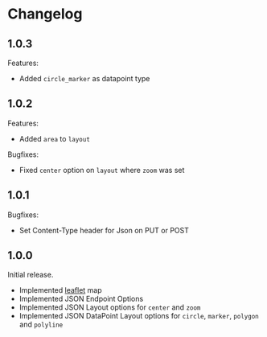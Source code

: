 # Changelog

## 1.0.3

Features:
* Added `circle_marker` as datapoint type

## 1.0.2

Features:
* Added `area` to `layout` 

Bugfixes:
* Fixed `center` option on `layout` where `zoom` was set

## 1.0.1

Bugfixes:
 * Set Content-Type header for Json on PUT or POST

## 1.0.0

Initial release.

* Implemented [leaflet](https://leafletjs.com/) map
* Implemented JSON Endpoint Options
* Implemented JSON Layout options for `center` and `zoom`
* Implemented JSON DataPoint Layout options for `circle`, `marker`, `polygon` and `polyline`